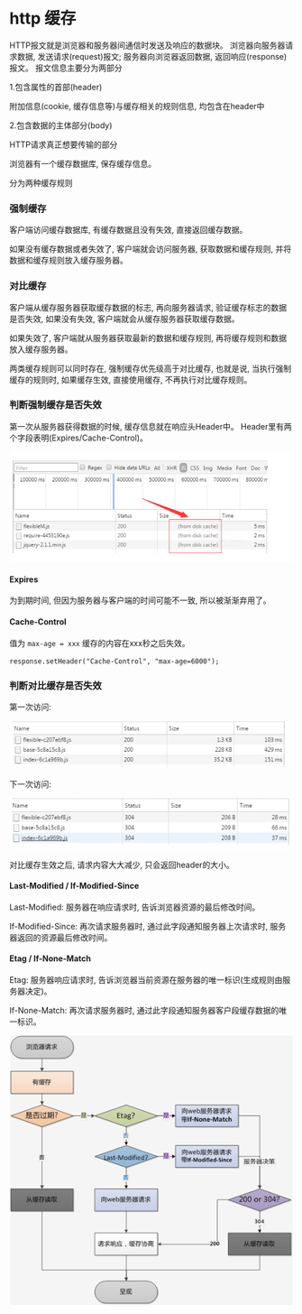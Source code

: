 # http 缓存

HTTP报文就是浏览器和服务器间通信时发送及响应的数据块。 
浏览器向服务器请求数据, 发送请求(request)报文; 服务器向浏览器返回数据, 返回响应(response)报文。 
报文信息主要分为两部分

1.包含属性的首部(header)

附加信息(cookie, 缓存信息等)与缓存相关的规则信息, 均包含在header中

2.包含数据的主体部分(body)

HTTP请求真正想要传输的部分

浏览器有一个缓存数据库, 保存缓存信息。 

分为两种缓存规则

### 强制缓存

客户端访问缓存数据库, 有缓存数据且没有失效, 直接返回缓存数据。 

如果没有缓存数据或者失效了, 客户端就会访问服务器, 获取数据和缓存规则, 并将数据和缓存规则放入缓存服务器。 

### 对比缓存

客户端从缓存服务器获取缓存数据的标志, 再向服务器请求, 验证缓存标志的数据是否失效, 如果没有失效, 客户端就会从缓存服务器获取缓存数据。 

如果失效了, 客户端就从服务器获取最新的数据和缓存规则, 再将缓存规则和数据放入缓存服务器。 

两类缓存规则可以同时存在, 强制缓存优先级高于对比缓存, 也就是说, 当执行强制缓存的规则时, 如果缓存生效, 直接使用缓存, 不再执行对比缓存规则。 

### 判断强制缓存是否失效

第一次从服务器获得数据的时候, 缓存信息就在响应头Header中。 Header里有两个字段表明(Expires/Cache-Control)。 

![img](../img/20180522001.png)

#### Expires

为到期时间, 但因为服务器与客户端的时间可能不一致, 所以被渐渐弃用了。 

#### Cache-Control

值为 `max-age = xxx` 缓存的内容在xxx秒之后失效。 

    response.setHeader("Cache-Control", "max-age=6000"); 

### 判断对比缓存是否失效

第一次访问: 

![img](../img/20180522002.png)

下一次访问: 

![img](../img/20180522003.png)

对比缓存生效之后, 请求内容大大减少, 只会返回header的大小。 

#### Last-Modified  /  If-Modified-Since

Last-Modified: 服务器在响应请求时, 告诉浏览器资源的最后修改时间。 

If-Modified-Since: 再次请求服务器时, 通过此字段通知服务器上次请求时, 服务器返回的资源最后修改时间。 

#### Etag  /  If-None-Match

Etag: 服务器响应请求时, 告诉浏览器当前资源在服务器的唯一标识(生成规则由服务器决定)。 

If-None-Match: 再次请求服务器时, 通过此字段通知服务器客户段缓存数据的唯一标识。 

![img](../img/20180522004.png)

